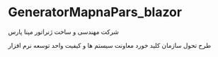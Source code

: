 
# GeneratorMapnaPars_blazor
شرکت مهندسی و ساخت ژنراتور مپنا پارس

طرح تحول سازمان کلید خورد
معاونت سیستم ها و کیفیت
واحد توسعه نرم افزار
